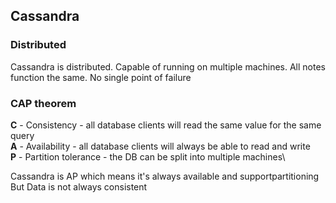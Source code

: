 ## Cassandra

### Distributed
Cassandra is distributed. Capable of running on multiple machines. All notes function the same. No single point of failure

### CAP theorem
**C** - Consistency - all database clients will read the same value for the same query\
**A** - Availability - all database clients will always be able to read and write\
**P** - Partition tolerance - the DB can be split into multiple machines\	

Cassandra is AP which means it's always available and supportpartitioning\
But Data is not always consistent

